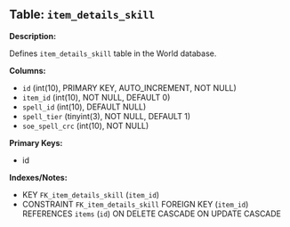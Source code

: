 ## Table: `item_details_skill`

**Description:**

Defines `item_details_skill` table in the World database.

**Columns:**
- `id` (int(10), PRIMARY KEY, AUTO_INCREMENT, NOT NULL)
- `item_id` (int(10), NOT NULL, DEFAULT 0)
- `spell_id` (int(10), DEFAULT NULL)
- `spell_tier` (tinyint(3), NOT NULL, DEFAULT 1)
- `soe_spell_crc` (int(10), NOT NULL)

**Primary Keys:**
- id

**Indexes/Notes:**
- KEY `FK_item_details_skill` (`item_id`)
- CONSTRAINT `FK_item_details_skill` FOREIGN KEY (`item_id`) REFERENCES `items` (`id`) ON DELETE CASCADE ON UPDATE CASCADE